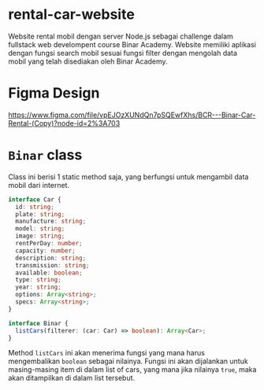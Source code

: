 # rental-car-website

Website rental mobil dengan server Node.js sebagai challenge dalam fullstack web develompent course Binar Academy. Website memiliki aplikasi dengan fungsi search mobil sesuai fungsi filter dengan mengolah data mobil yang telah disediakan oleh Binar Academy.

# Figma Design

https://www.figma.com/file/vpEJOzXUNdQn7pSQEwfXhs/BCR---Binar-Car-Rental-(Copy)?node-id=2%3A703

# `Binar` class

Class ini berisi 1 static method saja, yang berfungsi untuk mengambil data mobil dari internet.

```typescript
interface Car {
  id: string;
  plate: string;
  manufacture: string;
  model: string;
  image: string;
  rentPerDay: number;
  capacity: number;
  description: string;
  transmission: string;
  available: boolean;
  type: string;
  year: string;
  options: Array<string>;
  specs: Array<string>;
}

interface Binar {
  listCars(filterer: (car: Car) => boolean): Array<Car>;
}
```

Method `listCars` ini akan menerima fungsi yang mana harus mengembalikan `boolean` sebagai nilainya.
Fungsi ini akan dijalankan untuk masing-masing item di dalam list of cars, yang mana jika nilainya `true`,
maka akan ditampilkan di dalam list tersebut.
